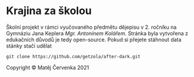 
# Krajina za školou
Školní projekt v rámci vyučovaného předmětu dějepisu v 2. ročníku na Gymnáziu Jana Keplera *Mgr. Antonínem Kolářem*.
Stránka byla vytvořena z edukačních důvodů je tedy open-source.
Pokud si přejete stáhnout data stánky stačí udělat
```
git clone https://github.com/getzola/after-dark.git
```

Copyright © Matěj Červenka 2021
